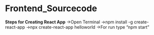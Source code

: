 # Frontend_Sourcecode
**Steps for Creating React App**
->Open Terminal
->npm install -g create-react-app
->npx create-react-app helloworld 
->For run type “npm start”
